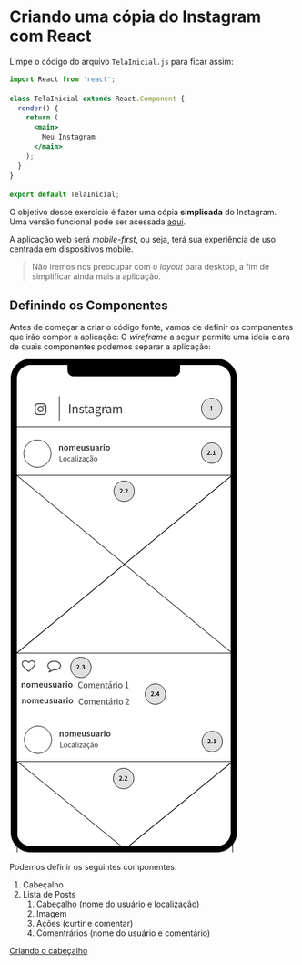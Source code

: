 # Criando uma cópia do Instagram com React

Limpe o código do arquivo `TelaInicial.js` para ficar assim:

```jsx
import React from 'react';

class TelaInicial extends React.Component {
  render() {
    return (
      <main>
        Meu Instagram
      </main>
    );
  }
}

export default TelaInicial;
```

O objetivo desse exercício é fazer uma cópia **simplicada** do Instagram. Uma versão funcional pode ser acessada [aqui](www.google.com).

A aplicação web será *mobile-first*, ou seja, terá sua experiência de uso centrada em dispositivos mobile.

> Não iremos nos preocupar com o *layout* para desktop, a fim de simplificar ainda mais a aplicação.

## Definindo os Componentes

Antes de começar a criar o código fonte, vamos de definir os componentes que irão compor a aplicação: O *wireframe* a seguir permite uma ideia clara de quais componentes podemos separar a aplicação:

![Wireframe da cópia do Instagram](./wireframe.png)

Podemos definir os seguintes componentes:

 1. Cabeçalho
 1. Lista de Posts
    1. Cabeçalho (nome do usuário e localização)
    1. Imagem
    1. Ações (curtir e comentar)
    1. Comentrários (nome do usuário e comentário)

[Criando o cabeçalho](./passo-1)